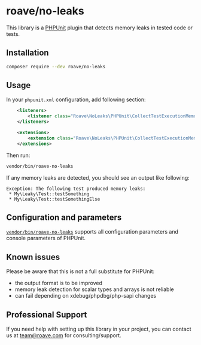 # roave/no-leaks

This library is a [PHPUnit](https://github.com/sebastianbergmann/phpunit) plugin
that detects memory leaks in tested code or tests.

## Installation

```sh
composer require --dev roave/no-leaks
```

## Usage

In your `phpunit.xml` configuration, add following section:

```xml
    <listeners>
        <listener class="Roave\NoLeaks\PHPUnit\CollectTestExecutionMemoryFootprints"/>
    </listeners>

    <extensions>
        <extension class="Roave\NoLeaks\PHPUnit\CollectTestExecutionMemoryFootprints"/>
    </extensions>
```

Then run:

```sh
vendor/bin/roave-no-leaks
```

If any memory leaks are detected, you should see an output like
following:

```
Exception: The following test produced memory leaks:
 * My\Leaky\Test::testSomething
 * My\Leaky\Test::testSomethingElse
```

## Configuration and parameters

[`vendor/bin/roave-no-leaks`](./bin/roave-no-leaks) supports all
configuration parameters and console parameters of PHPUnit.

## Known issues

Please be aware that this is not a full substitute for PHPUnit:

 * the output format is to be improved
 * memory leak detection for scalar types and arrays is not reliable
 * can fail depending on xdebug/phpdbg/php-sapi changes 

## Professional Support

If you need help with setting up this library in your project,
you can contact us at team@roave.com for consulting/support.
